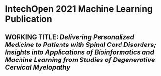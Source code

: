 # IntechOpen 2021 Machine Learning Publication
## WORKING TITLE: *Delivering Personalized Medicine to Patients with Spinal Cord Disorders; Insights into Applications of Bioinformatics and Machine Learning from Studies of Degenerative Cervical Myelopathy*
